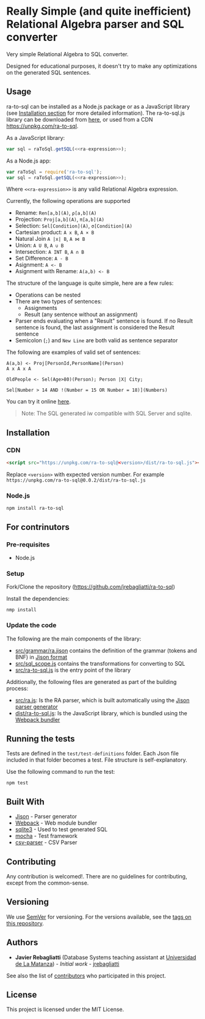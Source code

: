 # Really Simple (and quite inefficient) Relational Algebra parser and SQL converter

Very simple Relational Algebra to SQL converter. 

Designed for educational purposes, it doesn't try to make any optimizations on the generated SQL sentences.

## Usage

ra-to-sql can be installed as a Node.js package or as a JavaScript library (see [Installation section](#installation) for more detailed information). The ra-to-sql.js library can be downloaded from [here](dist/ra-to-sql.js), or used from a CDN https://unpkg.com/ra-to-sql. 

As a JavaScript library:
```javascript
var sql = raToSql.getSQL(<<ra-expression>>);
```

As a Node.js app:
```javascript
var raToSql = require('ra-to-sql');
var sql = raToSql.getSQL(<<ra-expression>>);
```

Where ``<<ra-expression>>`` is any valid Relational Algebra expression.

Currently, the following operations are supported

* Rename:
  ``Ren[a,b](A)``,
  ``ρ[a,b](A)``
* Projection:
  ``Proj[a,b](A)``,
  ``π[a,b](A)``
* Selection:
  ``Sel[Condition](A)``,
  ``σ[Condition](A)``
* Cartesian product:
  ``A x B``,
  ``A × B``
* Natural Join
  ``A |x| B``,
  ``A ⋈ B``
* Union:
  ``A U B``,
  ``A ∪ B``
* Intersection:
  ``A INT B``, 
  ``A ∩ B``
* Set Difference:
  ``A - B``
* Asignment: 
  ``A <- B``
* Asignment with Rename:
  ``A(a,b) <- B``

The structure of the language is quite simple, here are a few rules:
* Operations can be nested
* There are two types of sentences:
  * Assignments
  * Result (any sentence without an assignment)
* Parser ends evaluating when a "Result" sentence is found. If no Result sentence is found, the last assignment is considered the Result sentence
* Semicolon (``;``) and ``New Line`` are both valid as sentence separator

The following are examples of valid set of sentences:

```
A(a,b) <- Proj[PersonId,PersonName](Person)
A x A x A
```

```
OldPeople <- Sel(Age>80)(Person); Person |X| City;
```

```
Sel[Number > 14 AND !(Number = 15 OR Number = 18)](Numbers)
```

You can try it online [here](https://unpkg.com/ra-to-sql/dist/index.html).

> Note: The SQL generated iw compatible with SQL Server and sqlite. 

## Installation

### CDN

```html
<script src="https://unpkg.com/ra-to-sql@<version>/dist/ra-to-sql.js"></script>
```

Replace ``<version>`` with expected version number. For example ``https://unpkg.com/ra-to-sql@0.0.2/dist/ra-to-sql.js``

### Node.js

```
npm install ra-to-sql
```

## For contrinutors

### Pre-requisites
* Node.js

### Setup

Fork/Clone the repository (https://github.com/jrebagliatti/ra-to-sql)

Install the dependencies:

```
nmp install
```

### Update the code
The following are the main components of the library:
* [src/grammar/ra.jison](src/grammar/ra.jison) contains the definition of the grammar (tokens and BNF) in [Jison format](https://github.com/zaach/jison)
* [src/sql_scope.js](src/sql_scope.js) contains the transformations for converting to SQL
* [src/ra-to-sql.js](src/ra-to-sql.js) is the entry point of the library 

Additionally, the following files are generated as part of the building process:
* [src/ra.js](src/ra.js): Is the RA parser, which is built automatically using the [Jison parser generator](https://github.com/zaach/jison)
* [dist/ra-to-sql.js](dist/ra-to-sql.js): Is the JavaScript library, which is bundled using the [Webpack bundler](https://github.com/webpack/webpack)

## Running the tests

Tests are defined in the ``test/test-definitions`` folder. Each Json file included in that folder becomes a test. File structure is self-explanatory. 

Use the following command to run the test:

```
npm test
```

## Built With

* [Jison](https://github.com/zaach/jison) - Parser generator
* [Webpack](https://github.com/webpack/webpack) - Web module bundler
* [sqlite3](https://github.com/mapbox/node-sqlite3) - Used to test generated SQL
* [mocha](https://mochajs.org/) - Test framework
* [csv-parser](https://csv.js.org/parse/) - CSV Parser

## Contributing

Any contribution is welcomed!. There are no guidelines for contributing, except from the common-sense.

## Versioning

We use [SemVer](http://semver.org/) for versioning. For the versions available, see the [tags on this repository](https://github.com/jrebagliatti/ra-to-sql/tags). 

## Authors

* **Javier Rebagliatti** (Database Systems teaching assistant at [Universidad de La Matanza](https://www.unlam.edu.ar/)) - *Initial work* - [jrebagliatti](https://github.com/jrebagliatti)

See also the list of [contributors](https://github.com/jrebagliatti/ra-to-sql/contributors) who participated in this project.

## License

This project is licensed under the MIT License.
